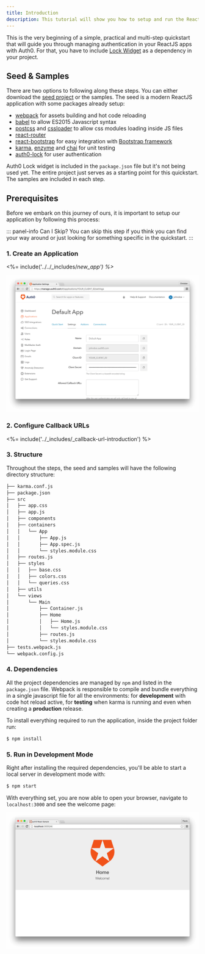 ```yaml
---
title: Introduction
description: This tutorial will show you how to setup and run the ReactJS Seed project provided by Auth0 as integration sample.
---
```


This is the very beginning of a simple, practical and multi-step quickstart that will guide you through managing authentication in your ReactJS apps with Auth0. For that, you have to include [Lock Widget](https://github.com/auth0/lock) as a dependency in your project.

## Seed &amp; Samples

There are two options to following along these steps. You can either download the [seed project](https://github.com/auth0-samples/auth0-react-sample/tree/master/00-Starter-Seed) or the samples. The seed is a modern ReactJS application with some packages already setup:

* [webpack](https://webpack.github.io) for assets building and hot code reloading
* [babel](https://babeljs.io) to allow ES2015 Javascript syntax
* [postcss](http://postcss.org) and [cssloader](https://github.com/webpack/css-loader) to allow css modules loading inside JS files
* [react-router](https://github.com/reactjs/react-router)
* [react-bootstrap](https://react-bootstrap.github.io/) for easy integration with [Bootstrap framework](http://getbootstrap.com/)
* [karma](https://karma-runner.github.io), [enzyme](https://github.com/airbnb/enzyme) and [chai](http://chaijs.com) for unit testing
* [auth0-lock](https://github.com/auth0/lock) for user authentication

Auth0 Lock widget is included in the `package.json` file but it's not being used yet. The entire project just serves as a starting point for this quickstart. The samples are included in each step.

## Prerequisites
Before we embark on this journey of ours, it is important to setup our application by following this process:

::: panel-info Can I Skip?
You can skip this step if you think you can find your way around or just looking for something specific in the quickstart.
:::

### 1. Create an Application

<%= include('../../_includes/_new_app') %>_

![App Dashboard](/media/articles/angularjs/app_dashboard.png)

### 2. Configure Callback URLs

<%= include('../_includes/_callback-url-introduction') %>

### 3. Structure
Throughout the steps, the seed and samples will have the following directory structure:
```bash
├── karma.conf.js
├── package.json
├── src
│   ├── app.css
│   ├── app.js
│   ├── components
│   ├── containers
│   │   └── App
│   │       ├── App.js
│   │       ├── App.spec.js
│   │       └── styles.module.css
│   ├── routes.js
│   ├── styles
│   │   ├── base.css
│   │   ├── colors.css
│   │   └── queries.css
│   ├── utils
│   └── views
│       └── Main
│           ├── Container.js
│           ├── Home
│           │   ├── Home.js
│           │   └── styles.module.css
│           ├── routes.js
│           └── styles.module.css
├── tests.webpack.js
└── webpack.config.js
```

### 4. Dependencies

All the project dependencies are managed by `npm` and listed in the `package.json` file. Webpack is responsible to compile and bundle everything in a single javascript file for all the environments: for __development__ with code hot reload active, for __testing__ when karma is running and even when creating a __production__ release.

To install everything required to run the application, inside the project folder run:

```bash
$ npm install
```

### 5. Run in Development Mode
Right after installing the required dependencies, you'll be able to start a local server in development mode with:

```bash
$ npm start
```

With everything set, you are now able to open your browser, navigate to `localhost:3000` and see the welcome page:

![Starter](/media/articles/reactjs/starter_running.png)
